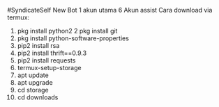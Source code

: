 #SyndicateSelf
New Bot 1 akun utama 6 Akun assist
Cara download via termux:
1. pkg install python2
2  pkg install git
3. pkg install python-software-properties
4. pip2 install rsa
5. pip2 install thrift==0.9.3
6. pip2 install requests
7. termux-setup-storage
8. apt update
9. apt upgrade
10. cd storage
11. cd downloads
